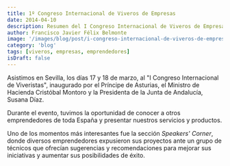 ```yaml
---
title: 1º Congreso Internacional de Viveros de Empresas
date: 2014-04-10
description: Resumen del I Congreso Internacional de Viveros de Empresas, destacando los momentos clave y las oportunidades de networking para emprendedores.
author: Francisco Javier Félix Belmonte
image: '/images/blog/post/i-congreso-internacional-de-viveros-de-empresas.webp'
category: 'blog'
tags: [viveros, empresas, emprendedores]
isDraft: false
---
```


Asistimos en Sevilla, los días 17 y 18 de marzo, al "I Congreso Internacional de Viveristas", inaugurado por el Príncipe de Asturias, el Ministro de Hacienda Cristóbal Montoro y la Presidenta de la Junta de Andalucía, Susana Díaz.

Durante el evento, tuvimos la oportunidad de conocer a otros emprendedores de toda España y presentar nuestros servicios y productos.

Uno de los momentos más interesantes fue la sección *Speakers' Corner*, donde diversos emprendedores expusieron sus proyectos ante un grupo de técnicos que ofrecían sugerencias y recomendaciones para mejorar sus iniciativas y aumentar sus posibilidades de éxito.
